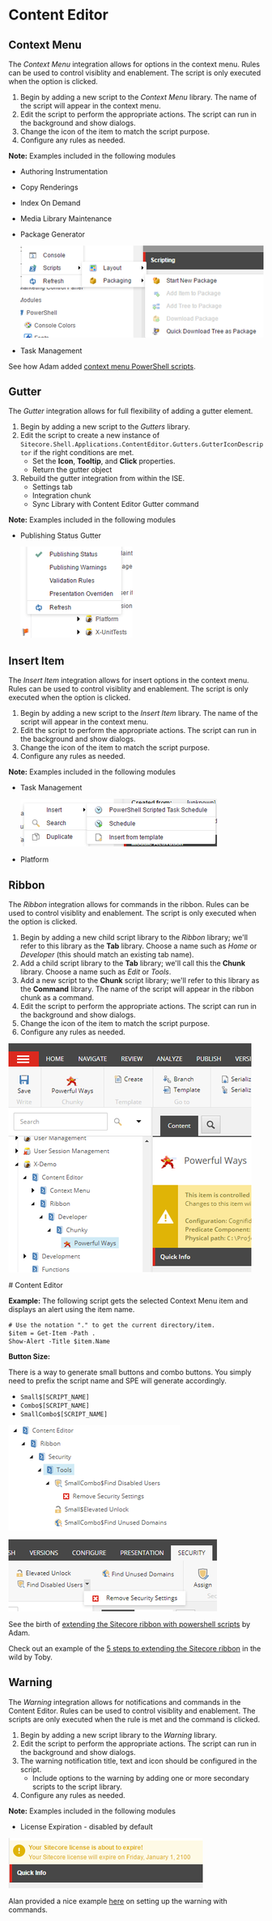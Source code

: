 # Content Editor

## Context Menu

The _Context Menu_ integration allows for options in the context menu. Rules can be used to control visiblity and enablement. The script is only executed when the option is clicked.

1. Begin by adding a new script to the _Context Menu_ library. The name of the script will appear in the context menu.
2. Edit the script to perform the appropriate actions. The script can run in the background and show dialogs.
3. Change the icon of the item to match the script purpose.
4. Configure any rules as needed.

**Note:** Examples included in the following modules

* Authoring Instrumentation
* Copy Renderings
* Index On Demand
* Media Library Maintenance
* Package Generator

  ![Package Generator](../../.gitbook/assets/context-menu-package-generator.png)

* Task Management

See how Adam added [context menu PowerShell scripts](https://blog.najmanowicz.com/2011/11/22/context-powershell-scripts-for-sitecore/).

## Gutter

The _Gutter_ integration allows for full flexibility of adding a gutter element.

1. Begin by adding a new script to the _Gutters_ library.
2. Edit the script to create a new instance of `Sitecore.Shell.Applications.ContentEditor.Gutters.GutterIconDescriptor` if the right conditions are met. 
   * Set the **Icon**, **Tooltip**, and **Click** properties.
   * Return the gutter object
3. Rebuild the gutter integration from within the ISE.
   * Settings tab
   * Integration chunk
   * Sync Library with Content Editor Gutter command

**Note:** Examples included in the following modules

* Publishing Status Gutter

  ![Publishing Status](../../.gitbook/assets/gutter-publishing-status.png)

## Insert Item

The _Insert Item_ integration allows for insert options in the context menu. Rules can be used to control visiblity and enablement. The script is only executed when the option is clicked.

1. Begin by adding a new script to the _Insert Item_ library. The name of the script will appear in the context menu.
2. Edit the script to perform the appropriate actions. The script can run in the background and show dialogs.
3. Change the icon of the item to match the script purpose.
4. Configure any rules as needed.

**Note:** Examples included in the following modules

* Task Management

  ![Insert Scheduled Task](../../.gitbook/assets/insert-item-powershell-task.png)

* Platform

## Ribbon

The _Ribbon_ integration allows for commands in the ribbon. Rules can be used to control visiblity and enablement. The script is only executed when the option is clicked.

1. Begin by adding a new child script library to the _Ribbon_ library; we'll refer to this library as the **Tab** library. Choose a name such as _Home_ or _Developer_ \(this should match an existing tab name\).
2. Add a child script library to the **Tab** library; we'll call this the **Chunk** library. Choose a name such as _Edit_ or _Tools_. 
3. Add a new script to the **Chunk** script library; we'll refer to this library as the **Command** library. The name of the script will appear in the ribbon chunk as a command.
4. Edit the script to perform the appropriate actions. The script can run in the background and show dialogs.
5. Change the icon of the item to match the script purpose.
6. Configure any rules as needed.

![Ribbon Script Library Structure](../../.gitbook/assets/ribbon-script-structure.png)

\# Content Editor

**Example:** The following script gets the selected Context Menu item and displays an alert using the item name.

```text
# Use the notation "." to get the current directory/item.
$item = Get-Item -Path .
Show-Alert -Title $item.Name
```

**Button Size:**

There is a way to generate small buttons and combo buttons. You simply need to prefix the script name and SPE will generate accordingly.

* `Small$[SCRIPT_NAME]`
* `Combo$[SCRIPT_NAME]`
* `SmallCombo$[SCRIPT_NAME]`

![Small and Combo Buttons](../../.gitbook/assets/ribbon-script-button-size.png)

![Buttons in the Ribbon](../../.gitbook/assets/ribbon-script-button-size2.png)

See the birth of [extending the Sitecore ribbon with powershell scripts](https://blog.najmanowicz.com/2011/11/24/extending-sitecore-ribbon-with-powershell-scripts/) by Adam.

Check out an example of the [5 steps to extending the Sitecore ribbon](https://sitecoresandbox.com/2016/06/03/content-editor-ribbon-buttons-using-sitecore-powershell-extensions/) in the wild by Toby.

## Warning

The _Warning_ integration allows for notifications and commands in the Content Editor. Rules can be used to control visiblity and enablement. The scripts are only executed when the rule is met and the command is clicked.

1. Begin by adding a new script library to the _Warning_ library.
2. Edit the script to perform the appropriate actions. The script can run in the background and show dialogs.
3. The warning notification title, text and icon should be configured in the script.
   * Include options to the warning by adding one or more secondary scripts to the script library. 
4. Configure any rules as needed.

**Note:** Examples included in the following modules

* License Expiration - disabled by default

![License Expiration Warning](../../.gitbook/assets/warning-notification-for-licensing.png)

Alan provided a nice example [here][4] on setting up the warning with commands.

[4]: [https://alan-null.github.io/2016/04/content-editor-notifications](https://alan-null.github.io/2016/04/content-editor-notifications)

